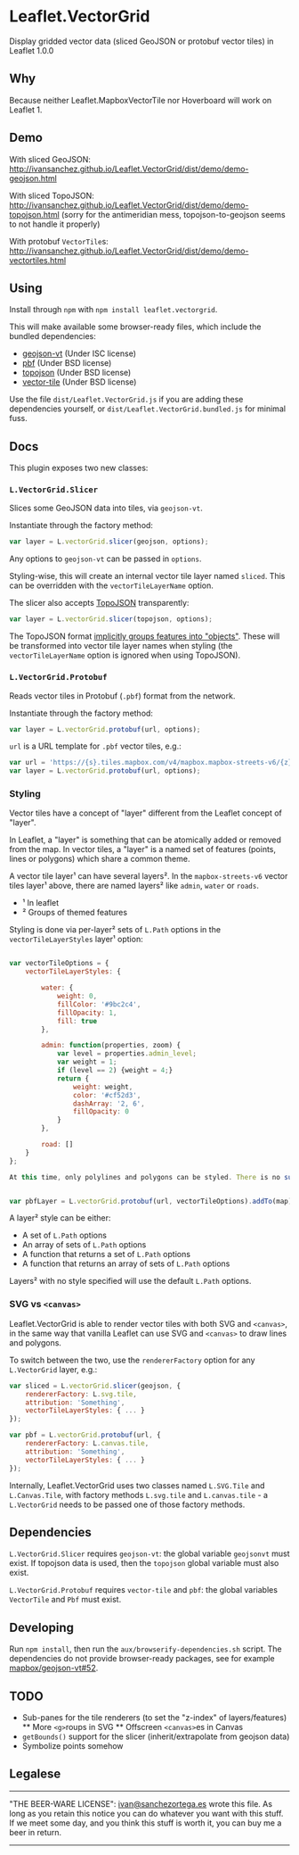 

# Leaflet.VectorGrid


Display gridded vector data (sliced GeoJSON or protobuf vector tiles) in Leaflet 1.0.0



## Why

Because neither Leaflet.MapboxVectorTile nor Hoverboard will work on Leaflet 1.


## Demo

With sliced GeoJSON: http://ivansanchez.github.io/Leaflet.VectorGrid/dist/demo/demo-geojson.html

With sliced TopoJSON: http://ivansanchez.github.io/Leaflet.VectorGrid/dist/demo/demo-topojson.html (sorry for the antimeridian mess, topojson-to-geojson seems to not handle it properly)

With protobuf `VectorTile`s: http://ivansanchez.github.io/Leaflet.VectorGrid/dist/demo/demo-vectortiles.html


## Using

Install through `npm` with `npm install leaflet.vectorgrid`.

This will make available some browser-ready files, which include the bundled dependencies:

* [geojson-vt](https://github.com/mapbox/geojson-vt) (Under ISC license)
* [pbf](https://github.com/mapbox/pbf) (Under BSD license)
* [topojson](https://github.com/mbostock/topojson) (Under BSD license)
* [vector-tile](https://github.com/mapbox/vector-tile-js) (Under BSD license)

Use the file `dist/Leaflet.VectorGrid.js` if you are adding these dependencies yourself, or `dist/Leaflet.VectorGrid.bundled.js` for minimal fuss.

## Docs

This plugin exposes two new classes:

### `L.VectorGrid.Slicer`

Slices some GeoJSON data into tiles, via `geojson-vt`.

Instantiate through the factory method:

```js
var layer = L.vectorGrid.slicer(geojson, options);
```

Any options to `geojson-vt` can be passed in `options`.

Styling-wise, this will create an internal vector tile layer named `sliced`. This can be overridden with the `vectorTileLayerName` option.

The slicer also accepts [TopoJSON](https://github.com/mbostock/topojson) transparently:
```js
var layer = L.vectorGrid.slicer(topojson, options);
```

The TopoJSON format [implicitly groups features into "objects"](https://github.com/mbostock/topojson-specification/blob/master/README.md#215-objects). These will be transformed into vector tile layer names when styling (the `vectorTileLayerName` option is ignored when using TopoJSON).

### `L.VectorGrid.Protobuf`

Reads vector tiles in Protobuf (`.pbf`) format from the network.

Instantiate through the factory method:

```js
var layer = L.vectorGrid.protobuf(url, options);
```

`url` is a URL template for `.pbf` vector tiles, e.g.:

```js
var url = 'https://{s}.tiles.mapbox.com/v4/mapbox.mapbox-streets-v6/{z}/{x}/{y}.vector.pbf';
var layer = L.vectorGrid.protobuf(url, options);
```

### Styling

Vector tiles have a concept of "layer" different from the Leaflet concept of "layer".

In Leaflet, a "layer" is something that can be atomically added or removed from the map. In vector tiles, a "layer" is a named set of features (points, lines or polygons) which share a common theme.

A vector tile layer¹ can have several layers². In the `mapbox-streets-v6` vector tiles layer¹ above, there are named layers² like `admin`, `water` or `roads`.

* ¹ In leaflet
* ² Groups of themed features

Styling is done via per-layer² sets of `L.Path` options in the `vectorTileLayerStyles` layer¹ option:

```js

var vectorTileOptions = {
	vectorTileLayerStyles: {

		water: {
			weight: 0,
			fillColor: '#9bc2c4',
			fillOpacity: 1,
			fill: true
		},

		admin: function(properties, zoom) {
			var level = properties.admin_level;
			var weight = 1;
			if (level == 2) {weight = 4;}
			return {
				weight: weight,
				color: '#cf52d3',
				dashArray: '2, 6',
				fillOpacity: 0
			}
		},

		road: []
	}
};

At this time, only polylines and polygons can be styled. There is no support (yet) for symbolizing points.


var pbfLayer = L.vectorGrid.protobuf(url, vectorTileOptions).addTo(map);
```

A layer² style can be either:
* A set of `L.Path` options
* An array of sets of `L.Path` options
* A function that returns a set of `L.Path` options
* A function that returns an array of sets of `L.Path` options

Layers² with no style specified will use the default `L.Path` options.


### SVG vs `<canvas>`

Leaflet.VectorGrid is able to render vector tiles with both SVG and `<canvas>`, in the same way that vanilla Leaflet can use SVG and `<canvas>` to draw lines and polygons.

To switch between the two, use the `rendererFactory` option for any `L.VectorGrid` layer, e.g.:

```js
var sliced = L.vectorGrid.slicer(geojson, {
	rendererFactory: L.svg.tile,
	attribution: 'Something',
	vectorTileLayerStyles: { ... }
});

var pbf = L.vectorGrid.protobuf(url, {
	rendererFactory: L.canvas.tile,
	attribution: 'Something',
	vectorTileLayerStyles: { ... }
});
```

Internally, Leaflet.VectorGrid uses two classes named `L.SVG.Tile` and `L.Canvas.Tile`, with factory methods `L.svg.tile` and `L.canvas.tile` - a `L.VectorGrid` needs to be passed one of those factory methods.


## Dependencies

`L.VectorGrid.Slicer` requires `geojson-vt`: the global variable `geojsonvt` must exist. If topojson data is used, then the `topojson` global variable must also exist.

`L.VectorGrid.Protobuf` requires `vector-tile` and `pbf`: the global variables `VectorTile` and `Pbf` must exist.

## Developing

Run `npm install`, then run the `aux/browserify-dependencies.sh` script. The dependencies do not provide browser-ready packages, see for example [mapbox/geojson-vt#52](https://github.com/mapbox/geojson-vt/pull/52).

## TODO

* Sub-panes for the tile renderers (to set the "z-index" of layers/features)
** More `<g>`roups in SVG
** Offscreen `<canvas>`es in Canvas
* `getBounds()` support for the slicer (inherit/extrapolate from geojson data)
* Symbolize points somehow

## Legalese

----------------------------------------------------------------------------

"THE BEER-WARE LICENSE":
<ivan@sanchezortega.es> wrote this file. As long as you retain this notice you
can do whatever you want with this stuff. If we meet some day, and you think
this stuff is worth it, you can buy me a beer in return.

----------------------------------------------------------------------------

